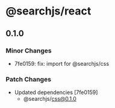 # @searchjs/react

## 0.1.0

### Minor Changes

- 7fe0159: fix: import for @searchjs/css

### Patch Changes

- Updated dependencies [7fe0159]
  - @searchjs/css@0.1.0
